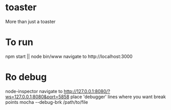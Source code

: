 # toaster
More than just a toaster

# To run
npm start || node bin/www
navigate to http://localhost:3000

# Ro debug
node-inspector
navigate to http://127.0.0.1:8080/?ws=127.0.0.1:8080&port=5858
place 'debugger' lines where you want break points
mocha --debug-brk /path/to/file
